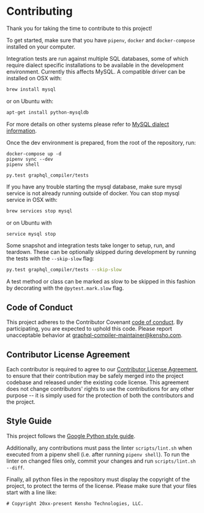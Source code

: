 # Contributing

Thank you for taking the time to contribute to this project!

To get started, make sure that you have `pipenv`, `docker` and `docker-compose` installed
on your computer.

Integration tests are run against multiple SQL databases, some of which require dialect specific
installations to be available in the development environment.
Currently this affects MySQL. A compatible driver can be installed on OSX with:
```bash
brew install mysql
```
or on Ubuntu with:
```bash
apt-get install python-mysqldb
```

For more details on other systems please refer to
[MySQL dialect information](https://docs.sqlalchemy.org/en/latest/dialects/mysql.html).

Once the dev environment is prepared, from the root of the repository, run:
```
docker-compose up -d
pipenv sync --dev
pipenv shell

py.test graphql_compiler/tests
```

If you have any trouble starting the mysql database, make sure mysql service is not already 
running outside of docker. You can stop mysql service in OSX with:
```bash 
brew services stop mysql
```
or on Ubuntu with 
```bash
service mysql stop
```

Some snapshot and integration tests take longer to setup, run, and teardown. These can be optionally
skipped during development by running the tests with the `--skip-slow` flag:
```bash
py.test graphql_compiler/tests --skip-slow
```

A test method or class can be marked as slow to be skipped in this fashion by decorating with the
`@pytest.mark.slow` flag.

## Code of Conduct

This project adheres to the Contributor Covenant [code of conduct](CODE_OF_CONDUCT.md).
By participating, you are expected to uphold this code.
Please report unacceptable behavior at
[graphql-compiler-maintainer@kensho.com](mailto:graphql-compiler-maintainer@kensho.com).

## Contributor License Agreement

Each contributor is required to agree to our
[Contributor License Agreement](https://www.clahub.com/agreements/kensho-technologies/graphql-compiler),
to ensure that their contribution may be safely merged into the project codebase and
released under the existing code license. This agreement does not change contributors'
rights to use the contributions for any other purpose -- it is simply used for the protection
of both the contributors and the project.

## Style Guide

This project follows the
[Google Python style guide](https://google.github.io/styleguide/pyguide.html).

Additionally, any contributions must pass the linter `scripts/lint.sh` when executed from a pipenv shell (i.e. after running `pipenv shell`). To run the linter on changed files only, commit your changes and run `scripts/lint.sh --diff`.

Finally, all python files in the repository must display the copyright of the project,
to protect the terms of the license. Please make sure that your files start with a line like:
```
# Copyright 20xx-present Kensho Technologies, LLC.
```

